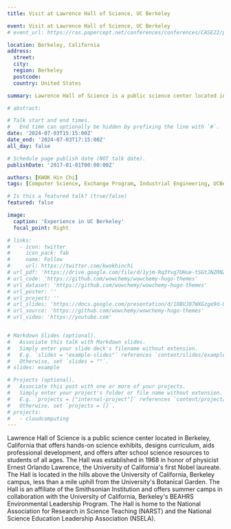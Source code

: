 ```yaml
---
title: Visit at Lawrence Hall of Science, UC Berkeley

event: Visit at Lawrence Hall of Science, UC Berkeley
# event_url: https://ras.papercept.net/conferences/conferences/CASE22/program/CASE22_ContentListWeb_1.html

location: Berkeley, California
address:
  street: 
  city: 
  region: Berkeley
  postcode: 
  country: United States

summary: Lawrence Hall of Science is a public science center located in Berkeley, California that offers hands-on science exhibits, designs curriculum, aids professional development, and offers after school science resources to students of all ages. 

# abstract: 

# Talk start and end times.
#   End time can optionally be hidden by prefixing the line with `#`.
date: '2024-07-03T15:15:00Z'
date_end: '2024-07-03T17:15:00Z'
all_day: false

# Schedule page publish date (NOT talk date).
publishDate: '2017-01-01T00:00:00Z'

authors: [KWOK Hin Chi]
tags: [Computer Science, Exchange Program, Industrial Engineering, UCBerkeley]

# Is this a featured talk? (true/false)
featured: false

image:
  caption: 'Experience in UC Berkeley'
  focal_point: Right

# links:
#   - icon: twitter
#     icon_pack: fab
#     name: Follow
#     url: https://twitter.com/kwokhinchi
# url_pdf: 'https://drive.google.com/file/d/1yjm-Rq3Yvg7UHue-tSGtJNZRNZPrOeuX/view?usp=drive_link'
# url_code: 'https://github.com/wowchemy/wowchemy-hugo-themes'
# url_dataset: 'https://github.com/wowchemy/wowchemy-hugo-themes'
# url_poster: ''
# url_project: ''
# url_slides: 'https://docs.google.com/presentation/d/1OBVJ07WXGzge9d-UZCD76Cx5bwoX6Va_/edit?usp=drive_link&ouid=102358073185606588058&rtpof=true&sd=true'
# url_source: 'https://github.com/wowchemy/wowchemy-hugo-themes'
# url_video: 'https://youtube.com'


# Markdown Slides (optional).
#   Associate this talk with Markdown slides.
#   Simply enter your slide deck's filename without extension.
#   E.g. `slides = "example-slides"` references `content/slides/example-slides.md`.
#   Otherwise, set `slides = ""`.
# slides: example

# Projects (optional).
#   Associate this post with one or more of your projects.
#   Simply enter your project's folder or file name without extension.
#   E.g. `projects = ["internal-project"]` references `content/project/deep-learning/index.md`.
#   Otherwise, set `projects = []`.
# projects:
#   - cloudcomputing
---
```


<!-- Nowadays, with the advancement of production technologies, the manufacturing paradigm has gradually shifted from mass production to a small-batch and high-variety personalized production manner, urged by high flexible automation capabilities. In this paradigm, the existing inspection and assembly processes after manufacturing still rely to a large extent on either human operators with low efficiency or machines with low flexibility. To solve this issue, human-robot collaboration (HRC) has been a prevailing topic of recent concerns. Current robot control strategies in human-machine collaboration are mainly through pre-defined programming and do not yet meet the need for flexible and adaptable tasks in individualised production. To address this challenge, this paper proposes a deep reinforcement learning (DRL) approach based on meta-learning to drive robots in HRC. It enables collaborative robots (cobots) to acquire basic skills and perform tasks based on personalised production requirements, improving learning efficiency and thus quickly adapting to new tasks for human operators. The robot control task was carried out in a simulated environment taken from a real production scenario to assess its efficacy. Experimental results show that our proposed method enables the robot to learn and perform HRC tasks quickly and outperforms the baseline DRL method in terms of success rate. -->

<!-- {{% callout note %}}
Click on the **Slides** button above to view the built-in slides feature.
{{% /callout %}}

Slides can be added in a few ways:

- **Create** slides using Wowchemy's [_Slides_](https://wowchemy.com/docs/managing-content/#create-slides) feature and link using `slides` parameter in the front matter of the talk file
- **Upload** an existing slide deck to `static/` and link using `url_slides` parameter in the front matter of the talk file
- **Embed** your slides (e.g. Google Slides) or presentation video on this page using [shortcodes](https://wowchemy.com/docs/writing-markdown-latex/).

Further event details, including [page elements](https://wowchemy.com/docs/writing-markdown-latex/) such as image galleries, can be added to the body of this page. -->

Lawrence Hall of Science is a public science center located in Berkeley, California that offers hands-on science exhibits, designs curriculum, aids professional development, and offers after school science resources to students of all ages. The Hall was established in 1968 in honor of physicist Ernest Orlando Lawrence, the University of California's first Nobel laureate. The Hall is located in the hills above the University of California, Berkeley campus, less than a mile uphill from the University's Botanical Garden. The Hall is an affiliate of the Smithsonian Institution and offers summer camps in collaboration with the University of California, Berkeley's BEAHRS Environmental Leadership Program. The Hall is home to the National Association for Research in Science Teaching (NARST) and the National Science Education Leadership Association (NSELA).